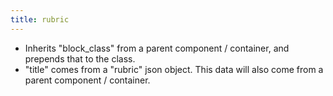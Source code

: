```yaml
---
title: rubric
---
```


- Inherits "block_class" from a parent component / container, and prepends that to the class.
- "title" comes from a "rubric" json object. This data will also come from a parent component / container. 
